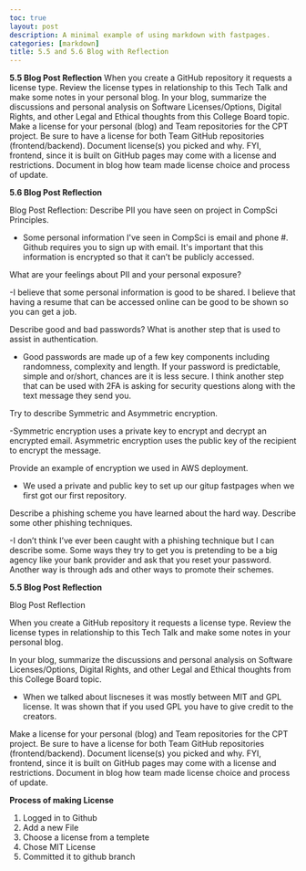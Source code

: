 ```yaml
---
toc: true
layout: post
description: A minimal example of using markdown with fastpages.
categories: [markdown]
title: 5.5 and 5.6 Blog with Reflection
---
```



**5.5 Blog Post Reflection**
When you create a GitHub repository it requests a license type. Review the license types in relationship to this Tech Talk and make some notes in your personal blog.
In your blog, summarize the discussions and personal analysis on Software Licenses/Options, Digital Rights, and other Legal and Ethical thoughts from this College Board topic.
Make a license for your personal (blog) and Team repositories for the CPT project. Be sure to have a license for both Team GitHub repositories (frontend/backend). Document license(s) you picked and why. FYI, frontend, since it is built on GitHub pages may come with a license and restrictions. Document in blog how team made license choice and process of update.

**5.6 Blog Post Reflection**

Blog Post Reflection:
Describe PII you have seen on project in CompSci Principles.

- Some personal information I've seen in CompSci is email and phone #. Github requires you to sign up with email. It's important that this information is encrypted so that it can’t be publicly accessed.

What are your feelings about PII and your personal exposure?

-I believe that some personal information is good to be shared. I believe that having a resume that can be accessed online can be good to be shown so you can get a job. 

Describe good and bad passwords? What is another step that is used to assist in authentication.

- Good passwords are made up of a few key components including randomness, complexity and length. If your password is predictable, simple and or/short, chances are it is less secure. I think another step that can be used with 2FA is asking for security questions along with the text message they send you.

Try to describe Symmetric and Asymmetric encryption.

-Symmetric encryption uses a private key to encrypt and decrypt an encrypted email. Asymmetric encryption uses the public key of the recipient to encrypt the message. 

Provide an example of encryption we used in AWS deployment.

- We used a private and public key to set up our gitup fastpages when we first got our first repository.

Describe a phishing scheme you have learned about the hard way. Describe some other phishing techniques.

-I don’t think I’ve ever been caught with a phishing technique but I can describe some. Some ways they try to get you is pretending to be a big agency like your bank provider and ask that you reset your password. Another way is through ads and other ways to promote their schemes.

**5.5 Blog Post Reflection**

Blog Post Reflection

When you create a GitHub repository it requests a license type. Review the license types in relationship to this Tech Talk and make some notes in your personal blog.

In your blog, summarize the discussions and personal analysis on Software Licenses/Options, Digital Rights, and other Legal and Ethical thoughts from this College Board topic.
- When we talked about liscneses it was mostly between MIT and GPL license. It was shown that if you used GPL you have to give credit to the creators. 

Make a license for your personal (blog) and Team repositories for the CPT project. Be sure to have a license for both Team GitHub repositories (frontend/backend). Document license(s) you picked and why. FYI, frontend, since it is built on GitHub pages may come with a license and restrictions. Document in blog how team made license choice and process of update.

**Process of making License**

1. Logged in to Github
2. Add a new File
3. Choose a license from a templete
4. Chose MIT License
5. Committed it to github branch
